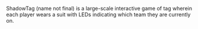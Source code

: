 ShadowTag (name not final) is a large-scale interactive game of tag wherein each player wears a suit with LEDs indicating which team they are currently on.
